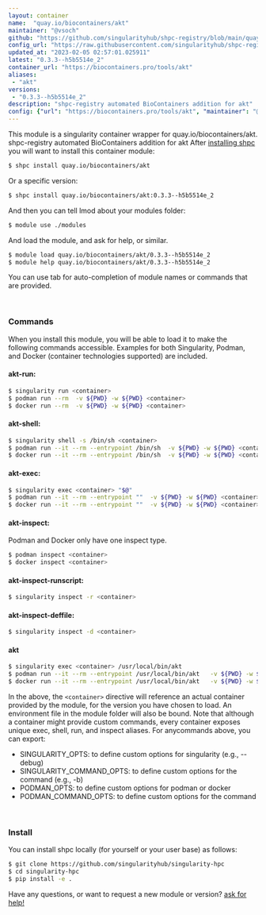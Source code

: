 ```yaml
---
layout: container
name:  "quay.io/biocontainers/akt"
maintainer: "@vsoch"
github: "https://github.com/singularityhub/shpc-registry/blob/main/quay.io/biocontainers/akt/container.yaml"
config_url: "https://raw.githubusercontent.com/singularityhub/shpc-registry/main/quay.io/biocontainers/akt/container.yaml"
updated_at: "2023-02-05 02:57:01.025911"
latest: "0.3.3--h5b5514e_2"
container_url: "https://biocontainers.pro/tools/akt"
aliases:
 - "akt"
versions:
 - "0.3.3--h5b5514e_2"
description: "shpc-registry automated BioContainers addition for akt"
config: {"url": "https://biocontainers.pro/tools/akt", "maintainer": "@vsoch", "description": "shpc-registry automated BioContainers addition for akt", "latest": {"0.3.3--h5b5514e_2": "sha256:595a159fdd57877a53d54764fdbd37c7ccd22491346f81792d81e3a560441a93"}, "tags": {"0.3.3--h5b5514e_2": "sha256:595a159fdd57877a53d54764fdbd37c7ccd22491346f81792d81e3a560441a93"}, "docker": "quay.io/biocontainers/akt", "aliases": {"akt": "/usr/local/bin/akt"}}
---
```


This module is a singularity container wrapper for quay.io/biocontainers/akt.
shpc-registry automated BioContainers addition for akt
After [installing shpc](#install) you will want to install this container module:


```bash
$ shpc install quay.io/biocontainers/akt
```

Or a specific version:

```bash
$ shpc install quay.io/biocontainers/akt:0.3.3--h5b5514e_2
```

And then you can tell lmod about your modules folder:

```bash
$ module use ./modules
```

And load the module, and ask for help, or similar.

```bash
$ module load quay.io/biocontainers/akt/0.3.3--h5b5514e_2
$ module help quay.io/biocontainers/akt/0.3.3--h5b5514e_2
```

You can use tab for auto-completion of module names or commands that are provided.

<br>

### Commands

When you install this module, you will be able to load it to make the following commands accessible.
Examples for both Singularity, Podman, and Docker (container technologies supported) are included.

#### akt-run:

```bash
$ singularity run <container>
$ podman run --rm  -v ${PWD} -w ${PWD} <container>
$ docker run --rm  -v ${PWD} -w ${PWD} <container>
```

#### akt-shell:

```bash
$ singularity shell -s /bin/sh <container>
$ podman run --it --rm --entrypoint /bin/sh  -v ${PWD} -w ${PWD} <container>
$ docker run --it --rm --entrypoint /bin/sh  -v ${PWD} -w ${PWD} <container>
```

#### akt-exec:

```bash
$ singularity exec <container> "$@"
$ podman run --it --rm --entrypoint ""  -v ${PWD} -w ${PWD} <container> "$@"
$ docker run --it --rm --entrypoint ""  -v ${PWD} -w ${PWD} <container> "$@"
```

#### akt-inspect:

Podman and Docker only have one inspect type.

```bash
$ podman inspect <container>
$ docker inspect <container>
```

#### akt-inspect-runscript:

```bash
$ singularity inspect -r <container>
```

#### akt-inspect-deffile:

```bash
$ singularity inspect -d <container>
```


#### akt

```bash
$ singularity exec <container> /usr/local/bin/akt
$ podman run --it --rm --entrypoint /usr/local/bin/akt   -v ${PWD} -w ${PWD} <container> -c " $@"
$ docker run --it --rm --entrypoint /usr/local/bin/akt   -v ${PWD} -w ${PWD} <container> -c " $@"
```



In the above, the `<container>` directive will reference an actual container provided
by the module, for the version you have chosen to load. An environment file in the
module folder will also be bound. Note that although a container
might provide custom commands, every container exposes unique exec, shell, run, and
inspect aliases. For anycommands above, you can export:

 - SINGULARITY_OPTS: to define custom options for singularity (e.g., --debug)
 - SINGULARITY_COMMAND_OPTS: to define custom options for the command (e.g., -b)
 - PODMAN_OPTS: to define custom options for podman or docker
 - PODMAN_COMMAND_OPTS: to define custom options for the command

<br>

### Install

You can install shpc locally (for yourself or your user base) as follows:

```bash
$ git clone https://github.com/singularityhub/singularity-hpc
$ cd singularity-hpc
$ pip install -e .
```

Have any questions, or want to request a new module or version? [ask for help!](https://github.com/singularityhub/singularity-hpc/issues)